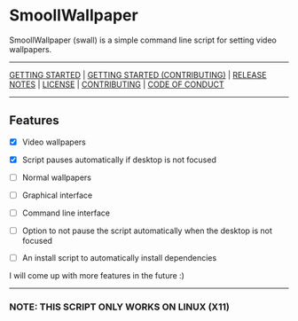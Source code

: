 # SmoollWallpaper

SmoollWallpaper (swall) is a simple command line script for setting video wallpapers.

------------------------------------------------------------------------

[GETTING STARTED]("https://www.github/reallySmooll/smoollwallpaper/wiki/Getting-Started") | [GETTING STARTED (CONTRIBUTING)]("https://www.github.com/reallySmool/smoollwallpaper/wiki/Getting-Started-(Contributing)") | [RELEASE NOTES]("https://www.github.com/reallySmooll/smoollwallpaper/RELEASE_NOTES.md") | [LICENSE]("https://www.github.com/really/smoollwallpaper/LICENSE") | [CONTRIBUTING]("https://www.github.com/reallySmooll/smoollwallpaper/CONTRIBUTING.md") | [CODE OF CONDUCT]("https://www.github.com/reallySmooll/smoollwallpaper/CODE_OF_CONDUCT.md")

------------------------------------------------------------------------

## Features

- [x] Video wallpapers

- [x] Script pauses automatically if desktop is not focused

- [ ] Normal wallpapers

- [ ] Graphical interface

- [ ] Command line interface

- [ ] Option to not pause the script automatically when the desktop is not focused

- [ ] An install script to automatically install dependencies

I will come up with more features in the future :)

------------------------------------------------------------------------

### NOTE: THIS SCRIPT ONLY WORKS ON LINUX (X11)

